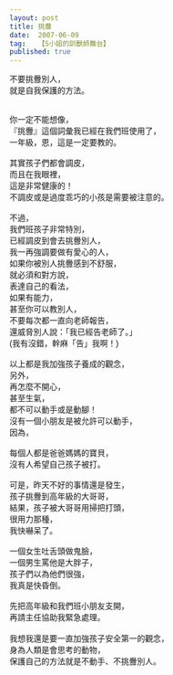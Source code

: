 ```yaml
---
layout: post
title: 挑釁
date:  2007-06-09
tag:   【S小姐的訓獸師舞台】
published: true 
---
```

<p>不要<font face="Arial">挑釁別人，<br>
就是自我保護的方法。</font></p>

<p><br>
<font face="Arial">你一定不能想像，<br>
『挑釁』這個詞彙我已經在我們班使用了，<br>
一年級，恩，這是一定要教的。<br>
<br>
其實孩子們都會調皮，<br>
而且在我眼裡，<br>
這是非常健康的！<br>
不調皮或是過度乖巧的小孩是需要被注意的。<br>
<br>
不過，<br>
我們班孩子非常特別，<br>
已經調皮到會去<font face="Arial">挑釁別人，<br>
我一再強調要做有愛心的人，<br>
如果你被別人挑釁感到不舒服，<br>
就必須和對方說，<br>
表達自己的看法，<br>
如果有能力，<br>
甚至你可以教別人，<br>
不要每次都一直向老師報告，<br>
還威脅別人說：「我已經告老師了。」<br>
(我有沒錯，幹麻「告」我啊！)<br>
<br>
以上都是我加強孩子養成的觀念，<br>
另外，<br>
再怎麼不開心，<br>
甚至生氣，<br>
都不可以動手或是動腳！<br>
沒有一個小朋友是被允許可以動手，<br>
因為，<br>
<br>
每個人都是爸爸媽媽的寶貝，<br>
沒有人希望自己孩子被打。<br>
<br>
可是，</font></font><font face="Arial"><font face="Arial">昨天不好的事情還是發生，<br>
孩子挑釁到高年級的大哥哥，<br>
結果，孩子被大哥哥用掃把打頭，<br>
很用力那種，<br>
我快嚇呆了。<br>
<br>
一個女生吐舌頭做鬼臉，<br>
一個男生罵他是大胖子，<br>
孩子們以為他們很強，<br>
我真是快昏倒。<br>
<br>
先把高年級和我們班小朋友支開，<br>
再請主任協助我緊急處理。</font></font><br>
<br>
<font face="Arial"><font face="Arial">我想我還是要一直加強孩子安全第一的觀念，<br>
身為人類是會思考的動物，<br>
保護自己的方法就是不動手、不挑釁別人。</font></font></p>

